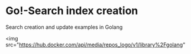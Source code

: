 # Go!-Search index creation
Search creation and update examples in Golang 

<img src="https://hub.docker.com/api/media/repos_logo/v1/library%2Fgolang"
